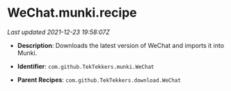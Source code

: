 # WeChat.munki.recipe

_Last updated 2021-12-23 19:58:07Z_

- **Description**: Downloads the latest version of WeChat and imports it into Munki.

- **Identifier**: `com.github.TekTekkers.munki.WeChat`

- **Parent Recipes**: `com.github.TekTekkers.download.WeChat`